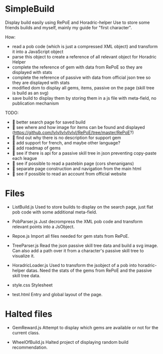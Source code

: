 # SimpleBuild

Display build easily using RePoE and Horadric-helper
Use to store some friends builds and myself, mainly my guide for "first character".

How: 
* read a pob code (which is just a compressed XML object) and transform it into a JavaScript object
* parse this object to create a reference of all relevant object for Horadric Helper
* complete the reference of gem with data from RePoE so they are displayed with stats
* complete the reference of passive with data from official json tree so they are displayed with stats
* modified dom to display all gems, items, passive on the page (skill tree is build as an svg)
* save build to display them by storing them in a js file with meta-field, no publication mechanism

TODO:
* :art: better search page for saved build
* :art: see where and how image for items can be found and displayed (https://github.com/lvlvllvlvllvlvl/RePoE/tree/master/RePoE?)
* :art: find out why there is no description for support gem
* :construction: add support for french, and maybe other language?
* :construction: add roadmap of gems
* 🔧 see if there is api for a passive skill tree in json preventing copy-paste each league
* 🔧 see if possible to read a pastebin page (cors shenanigans)
* 🔧 separate page construction and navigation from the main html
* 🔧 see if possible to read an account from official website

# Files

* ListBuild.js
Used to store builds to display on the search page, just flat pob code with some additional meta-field.

* PobParser.js
Just decrompress the XML pob code and transform relevant points into a JsObject.

* Repoe.js
Import all files needed for gem stats from RePoE.

* TreeParser.js
Read the json passive skill tree data and build a svg image. Can also add a path over it from a character's passive skill tree to visualize it.

* HoradricLoader.js
Used to transform the jsobject of a pob into horadric-helper datas. Need the stats of the gems from RePoE and the passive skill tree data.

* style.css
Stylesheet

* test.html
Entry and global layout of the page.

# Halted files

* GemReward.js
Attempt to display which gems are available or not for the current class.

* WheelOfBuild.js
Halted project of displaying random build recommendation.
